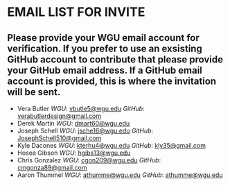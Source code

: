 # EMAIL LIST FOR INVITE
## Please provide your WGU email account for verification.  If you prefer to use an exsisting GitHub account to contribute that please provide your GitHub email address. If a GitHub email account is provided, this is where the invitation will be sent. 
* Vera Butler *WGU*: vbutle5@wgu.edu *GitHub*: verabutlerdesign@gmail.com 
* Derek Martin *WGU*: dmart60@wgu.edu
* Joseph Schell *WGU*: jsche16@wgu.edu *GitHub*: JosephSchell510@gmail.com
* Kyle Dacones *WGU*: kterhu4@wgu.edu *GitHub*: kly35@gmail.com
* Hosea Gibson *WGU*: hgibs13@wgu.edu
* Chris Gonzalez *WGU*: cgon209@wgu.edu *GitHub*: cmgonza89@gmail.com
* Aaron Thummel *WGU*: athumme@wgu.edu *GitHub*: athumme@wgu.edu
